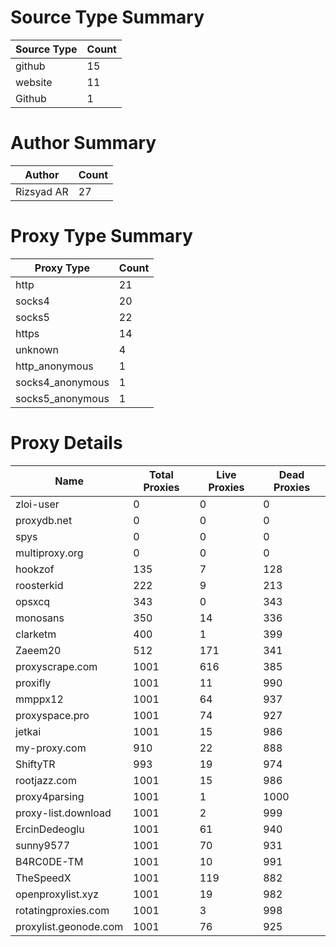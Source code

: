 # Source Type Summary

| Source Type | Count |
|-------------|-------|
| github | 15 |
| website | 11 |
| Github | 1 |


# Author Summary

| Author | Count |
|--------|-------|
| Rizsyad AR | 27 |


# Proxy Type Summary

| Proxy Type | Count |
|------------|-------|
| http | 21 |
| socks4 | 20 |
| socks5 | 22 |
| https | 14 |
| unknown | 4 |
| http_anonymous | 1 |
| socks4_anonymous | 1 |
| socks5_anonymous | 1 |


# Proxy Details

| Name | Total Proxies | Live Proxies | Dead Proxies |
|------|---------------|--------------|---------------|
| zloi-user | 0 | 0 | 0 |
| proxydb.net | 0 | 0 | 0 |
| spys | 0 | 0 | 0 |
| multiproxy.org | 0 | 0 | 0 |
| hookzof | 135 | 7 | 128 |
| roosterkid | 222 | 9 | 213 |
| opsxcq | 343 | 0 | 343 |
| monosans | 350 | 14 | 336 |
| clarketm | 400 | 1 | 399 |
| Zaeem20 | 512 | 171 | 341 |
| proxyscrape.com | 1001 | 616 | 385 |
| proxifly | 1001 | 11 | 990 |
| mmppx12 | 1001 | 64 | 937 |
| proxyspace.pro | 1001 | 74 | 927 |
| jetkai | 1001 | 15 | 986 |
| my-proxy.com | 910 | 22 | 888 |
| ShiftyTR | 993 | 19 | 974 |
| rootjazz.com | 1001 | 15 | 986 |
| proxy4parsing | 1001 | 1 | 1000 |
| proxy-list.download | 1001 | 2 | 999 |
| ErcinDedeoglu | 1001 | 61 | 940 |
| sunny9577 | 1001 | 70 | 931 |
| B4RC0DE-TM | 1001 | 10 | 991 |
| TheSpeedX | 1001 | 119 | 882 |
| openproxylist.xyz | 1001 | 19 | 982 |
| rotatingproxies.com | 1001 | 3 | 998 |
| proxylist.geonode.com | 1001 | 76 | 925 |
